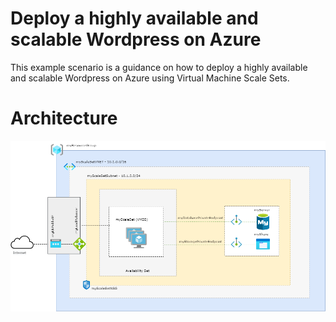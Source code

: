 # Deploy a highly available and scalable Wordpress on Azure

This example scenario is a guidance on how to deploy a highly available and scalable Wordpress on Azure using Virtual Machine Scale Sets.

# Architecture

![vmss-wordpress.png](vmss-wordpress.png)
